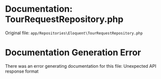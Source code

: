 # Documentation: TourRequestRepository.php

Original file: `app/Repositories\Eloquent\TourRequestRepository.php`

# Documentation Generation Error

There was an error generating documentation for this file: Unexpected API response format